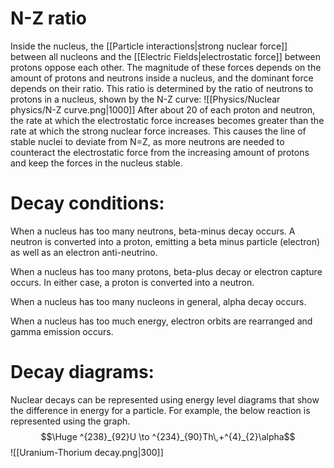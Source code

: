 # N-Z ratio

Inside the nucleus, the [[Particle interactions|strong nuclear force]] between all nucleons and the [[Electric Fields|electrostatic force]] between protons oppose each other. The magnitude of these forces depends on the amount of protons and neutrons inside a nucleus, and the dominant force depends on their ratio. This ratio is determined by the ratio of neutrons to protons in a nucleus, shown by the N-Z curve:
![[Physics/Nuclear physics/N-Z curve.png|1000]]
After about 20 of each proton and neutron, the rate at which the electrostatic force increases becomes greater than the rate at which the strong nuclear force increases. This causes the line of stable nuclei to deviate from N=Z, as more neutrons are needed to counteract the electrostatic force from the increasing amount of protons and keep the forces in the nucleus stable.

# Decay conditions:

When a nucleus has too many neutrons, beta-minus decay occurs. A neutron is converted into a proton, emitting a beta minus particle (electron) as well as an electron anti-neutrino.

When a nucleus has too many protons, beta-plus decay or electron capture occurs. In either case, a proton is converted into a neutron.

When a nucleus has too many nucleons in general, alpha decay occurs. 

When a nucleus has too much energy, electron orbits are rearranged and gamma emission occurs.


# Decay diagrams:

Nuclear decays can be represented using energy level diagrams that show the difference in energy for a particle. For example, the below reaction is represented using the graph.
$$\Huge ^{238}_{92}U \to ^{234}_{90}Th\,+^{4}_{2}\alpha$$
![[Uranium-Thorium decay.png|300]]